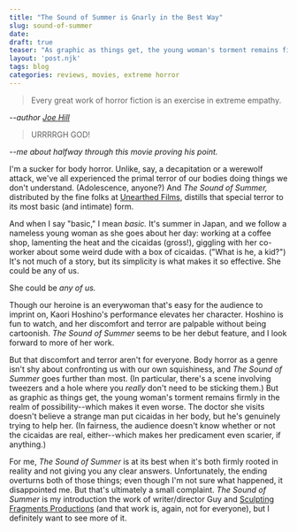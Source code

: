 ```yaml
---
title: "The Sound of Summer is Gnarly in the Best Way"
slug: sound-of-summer
date:
draft: true
teaser: "As graphic as things get, the young woman's torment remains firmly in the realm of possibility--which makes it even worse."
layout: 'post.njk'
tags: blog
categories: reviews, movies, extreme horror
---
```

> Every great work of horror fiction is an exercise in  extreme empathy.

<cite>--author [Joe Hill](https://joenazare.com/2018/11/18/best-lessons-eli-roths-history-of-horror-episodes-1-3/)</cite>

> URRRRGH GOD!

<cite>--me about halfway through this movie proving his point.</cite>

I'm a sucker for body horror. Unlike, say, a decapitation or a werewolf attack, we've all experienced the primal terror of our bodies doing things we don't understand. (Adolescence, anyone?) And *The Sound of Summer,* distributed by the fine folks at [Unearthed Films](https://www.unearthedfilms.com/), distills that special terror to its most basic (and intimate) form.

And when I say "basic," I mean *basic.* It's summer in Japan, and we follow a nameless young woman as she goes about her day: working at a coffee shop, lamenting the heat and the cicaidas (gross!), giggling with her co-worker about some weird dude with a box of cicaidas. ("What is he, a kid?") It's not much of a story, but its simplicity is what makes it so effective. She could be any of us.

She could be *any of us.*

Though our heroine is an everywoman that's easy for the audience to imprint on, Kaori Hoshino's performance elevates her character. Hoshino is fun to watch, and her discomfort and terror are palpable without being cartoonish. *The Sound of Summer* seems to be her debut feature, and I look forward to more of her work.

But that discomfort and terror aren't for everyone. Body horror as a genre isn't shy about confronting us with our own squishiness, and *The Sound of Summer* goes further than most. (In particular, there's a scene involving tweezers and a hole where you *really* don't need to be sticking them.) But as graphic as things get, the young woman's torment remains firmly in the realm of possibility--which makes it even worse. The doctor she visits doesn't believe a strange man put cicaidas in her body, but he's genuinely trying to help her. (In fairness, the audience doesn't know whether or not the cicaidas are real, either--which makes her predicament even scarier, if anything.)

For me, *The Sound of Summer* is at its best when it's both firmly rooted in reality and not giving you any clear answers. Unfortunately, the ending overturns both of those things; even though I'm not sure what happened, it disappointed me. But that's ultimately a small complaint. *The Sound of Summer* is my introduction the work of writer/director Guy and [Sculpting Fragments Productions](https://sculptingfragments.storenvy.com/?fbclid=IwAR3hS1PtaBKfqsJQg3yzfEMlhUUoOl8OD3cDC_KwSHprnKy_U6VgGTcGBxY) (and that work is, again, not for everyone), but I definitely want to see more of it.



